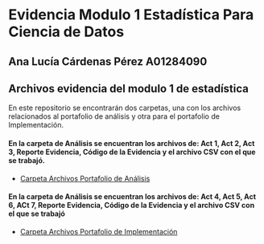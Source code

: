 # Evidencia Modulo 1 Estadística Para Ciencia de Datos
## Ana Lucía Cárdenas Pérez A01284090
## Archivos evidencia del modulo 1 de estadística
En este repositorio se encontrarán dos carpetas, una con los archivos relacionados al portafolio de análisis y otra para el portafolio de Implementación.
#### En la carpeta de Análisis se encuentran los archivos de: Act 1, Act 2, Act 3, Reporte Evidencia, Código de la Evidencia y el archivo CSV con el que se trabajó.
* [Carpeta Archivos Portafolio de Análisis](Análisis)
#### En la carpeta de Análisis se encuentran los archivos de: Act 4, Act 5, Act 6, ACt 7, Reporte Evidencia, Código de la Evidencia y el archivo CSV con el que se trabajó
* [Carpeta Archivos Portafolio de Implementación](Implementación)
